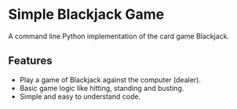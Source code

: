 # Simple Blackjack Game

A command line Python implementation of the card game Blackjack.

## Features
- Play a game of Blackjack against the computer (dealer).
- Basic game logic like hitting, standing and busting.
- Simple and easy to understand code.

